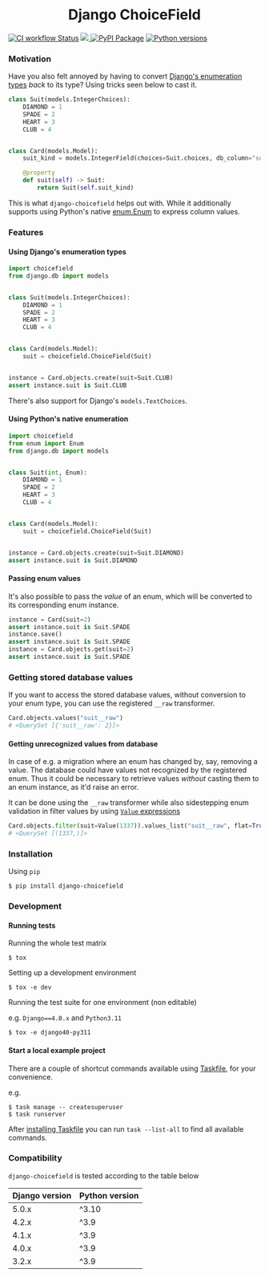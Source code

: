 <h1 align=center>Django ChoiceField</h1>

<p align=left>
    <a href="https://github.com/flaeppe/django-choicefield/actions?query=workflow%3ACI+branch%3Amain"><img src="https://github.com/flaeppe/django-choicefield/actions/workflows/ci.yaml/badge.svg?branch=main" alt="CI workflow Status"></a>
    <a href="https://codecov.io/gh/flaeppe/django-choicefield" > <img src="https://codecov.io/gh/flaeppe/django-choicefield/branch/main/graph/badge.svg?token=SV7YKU958R"/> </a>
    <a href="https://pypi.org/project/django-choicefield/"><img src="https://img.shields.io/pypi/v/django-choicefield.svg?color=informational&label=PyPI" alt="PyPI Package"></a>
    <a href="https://pypi.org/project/django-choicefield/"><img src="https://img.shields.io/pypi/pyversions/django-choicefield.svg?color=informational&label=Python" alt="Python versions"></a>
</p>

### Motivation

Have you also felt annoyed by having to convert
[Django's enumeration types](https://docs.djangoproject.com/en/dev/ref/models/fields/#enumeration-types)
_back_ to its type? Using tricks seen below to cast it.

```python
class Suit(models.IntegerChoices):
    DIAMOND = 1
    SPADE = 2
    HEART = 3
    CLUB = 4


class Card(models.Model):
    suit_kind = models.IntegerField(choices=Suit.choices, db_column="suit")

    @property
    def suit(self) -> Suit:
        return Suit(self.suit_kind)
```

This is what `django-choicefield` helps out with. While it additionally supports using
Python's native [enum.Enum](https://docs.python.org/3/library/enum.html) to express
column values.

### Features

#### Using Django's enumeration types

```python
import choicefield
from django.db import models


class Suit(models.IntegerChoices):
    DIAMOND = 1
    SPADE = 2
    HEART = 3
    CLUB = 4


class Card(models.Model):
    suit = choicefield.ChoiceField(Suit)


instance = Card.objects.create(suit=Suit.CLUB)
assert instance.suit is Suit.CLUB
```

There's also support for Django's `models.TextChoices`.

#### Using Python's native enumeration

```python
import choicefield
from enum import Enum
from django.db import models


class Suit(int, Enum):
    DIAMOND = 1
    SPADE = 2
    HEART = 3
    CLUB = 4


class Card(models.Model):
    suit = choicefield.ChoiceField(Suit)


instance = Card.objects.create(suit=Suit.DIAMOND)
assert instance.suit is Suit.DIAMOND
```

#### Passing enum values

It's also possible to pass the _value_ of an enum, which will be converted to its
corresponding enum instance.

```python
instance = Card(suit=2)
assert instance.suit is Suit.SPADE
instance.save()
assert instance.suit is Suit.SPADE
instance = Card.objects.get(suit=2)
assert instance.suit is Suit.SPADE
```

### Getting stored database values

If you want to access the stored database values, without conversion to your enum type,
you can use the registered `__raw` transformer.

```python
Card.objects.values("suit__raw")
# <QuerySet [{'suit__raw': 2}]>
```

#### Getting unrecognized values from database

In case of e.g. a migration where an enum has changed by, say, removing a value. The
database could have values not recognized by the registered enum. Thus it could be
necessary to retrieve values _without_ casting them to an enum instance, as it'd raise
an error.

It can be done using the `__raw` transformer while also sidestepping enum validation in
filter values by using
[`Value` expressions](https://docs.djangoproject.com/en/dev/ref/models/expressions/#value-expressions)

```python
Card.objects.filter(suit=Value(1337)).values_list("suit__raw", flat=True)
# <QuerySet [(1337,)]>
```

### Installation

Using `pip`

```console
$ pip install django-choicefield
```

### Development

#### Running tests

Running the whole test matrix

```console
$ tox
```

Setting up a development environment

```console
$ tox -e dev
```

Running the test suite for one environment (non editable)

e.g. `Django==4.0.x` and `Python3.11`

```console
$ tox -e django40-py311
```

#### Start a local example project

There are a couple of shortcut commands available using
[Taskfile](https://taskfile.dev/), for your convenience.

e.g.

```console
$ task manage -- createsuperuser
$ task runserver
```

After [installing Taskfile](https://taskfile.dev/installation/) you can run
`task --list-all` to find all available commands.

### Compatibility

`django-choicefield` is tested according to the table below

| Django version | Python version |
| -------------- | -------------- |
| 5.0.x          | ^3.10          |
| 4.2.x          | ^3.9           |
| 4.1.x          | ^3.9           |
| 4.0.x          | ^3.9           |
| 3.2.x          | ^3.9           |
